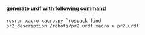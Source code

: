 #### generate urdf with following command
```rosrun xacro xacro.py `rospack find pr2_description`/robots/pr2.urdf.xacro > pr2.urdf```
